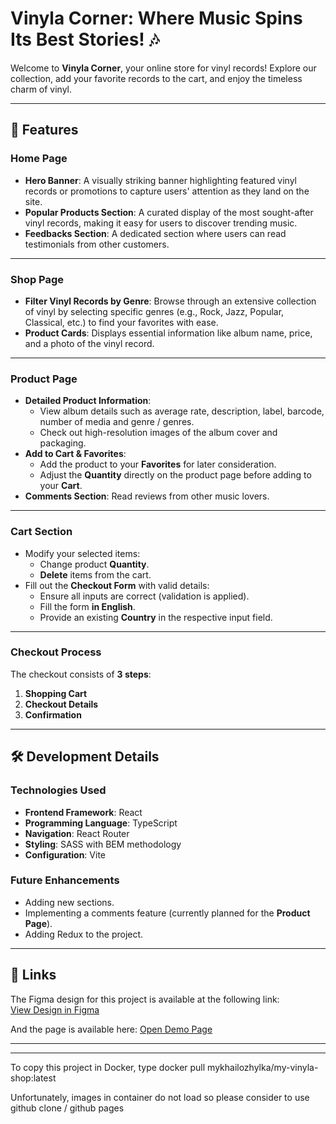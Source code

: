 # Vinyla Corner: Where Music Spins Its Best Stories! 🎶

Welcome to **Vinyla Corner**, your online store for vinyl records! Explore our collection, add your favorite records to the cart, and enjoy the timeless charm of vinyl.

---

## 🛒 Features

### **Home Page**
- **Hero Banner**: A visually striking banner highlighting featured vinyl records or promotions to capture users' attention as they land on the site.
- **Popular Products Section**: A curated display of the most sought-after vinyl records, making it easy for users to discover trending music.
- **Feedbacks Section**: A dedicated section where users can read testimonials from other customers.

---

### **Shop Page**
- **Filter Vinyl Records by Genre**: Browse through an extensive collection of vinyl by selecting specific genres (e.g., Rock, Jazz, Popular, Classical, etc.) to find your favorites with ease.
- **Product Cards**: Displays essential information like album name, price, and a photo of the vinyl record.

---

### **Product Page**
- **Detailed Product Information**:
  - View album details such as average rate, description, label, barcode, number of media and genre / genres.
  - Check out high-resolution images of the album cover and packaging.
- **Add to Cart & Favorites**:
  - Add the product to your **Favorites** for later consideration.
  - Adjust the **Quantity** directly on the product page before adding to your **Cart**.
- **Comments Section**: Read reviews from other music lovers.

---

### **Cart Section**
- Modify your selected items:
  - Change product **Quantity**.
  - **Delete** items from the cart.
- Fill out the **Checkout Form** with valid details:
  - Ensure all inputs are correct (validation is applied).
  - Fill the form **in English**.
  - Provide an existing **Country** in the respective input field.

---

### **Checkout Process**
The checkout consists of **3 steps**:
1. **Shopping Cart**
2. **Checkout Details**
3. **Confirmation**

---

## 🛠️ Development Details

### **Technologies Used**
- **Frontend Framework**: React
- **Programming Language**: TypeScript
- **Navigation**: React Router
- **Styling**: SASS with BEM methodology
- **Configuration**: Vite

### **Future Enhancements**
- Adding new sections.
- Implementing a comments feature (currently planned for the **Product Page**).
- Adding Redux to the project.

---

## 🎨 Links
The Figma design for this project is available at the following link:  
[View Design in Figma](https://www.figma.com/design/nBrWSDW3mf1sgOlWxod1ZQ/Design?node-id=0-1&t=Ukwq32gBlFLcQj0N-1)


And the page is available here:
[Open Demo Page](https://mikezhylka.github.io/vinyla-shop/)  

---

---

To copy this project in Docker, type docker pull mykhailozhylka/my-vinyla-shop:latest 

Unfortunately, images in container do not load so please consider to use github clone / github pages
